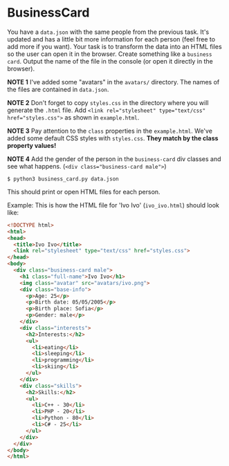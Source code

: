 BusinessCard
========

You have a `data.json` with the same people from the previous task. It's updated and has a little bit more information for each person (feel free to add more if you want). Your task is to transform the data into an HTML files so the user can open it in the browser. Create something like a `business card`. Output the name of the file in the console (or open it directly in the browser).

**NOTE 1** I've added some "avatars" in the `avatars/` directory. The names of the files are contained in `data.json`.

**NOTE 2** Don't forget to copy `styles.css` in the directory where you will generate the `.html` file. Add `<link rel="stylesheet" type="text/css" href="styles.css">` as shown in `example.html`.

**NOTE 3** Pay attention to the `class` properties in the `example.html`. We've added some default CSS styles with `styles.css`. **They match by the class property values!**

**NOTE 4** Add the gender of the person in the `business-card` div classes and see what happens. (`<div class="business-card male">`)

```
$ python3 business_card.py data.json
```

This should print or open HTML files for each person.

Example:
This is how the HTML file for 'Ivo Ivo' (`ivo_ivo.html`) should look like:

```html
<!DOCTYPE html>
<html>
<head>
  <title>Ivo Ivo</title>
  <link rel="stylesheet" type="text/css" href="styles.css">
</head>
<body>
  <div class="business-card male">
    <h1 class="full-name">Ivo Ivo</h1>
    <img class="avatar" src="avatars/ivo.png">
    <div class="base-info">
      <p>Age: 25</p>
      <p>Birth date: 05/05/2005</p>
      <p>Birth place: Sofia</p>
      <p>Gender: male</p>
    </div>
    <div class="interests">
      <h2>Interests:</h2>
      <ul>
        <li>eating</li>
        <li>sleeping</li>
        <li>programming</li>
        <li>skiing</li>
      </ul>
    </div>
    <div class="skills">
      <h2>Skills:</h2>
      <ul>
        <li>C++ - 30</li>
        <li>PHP - 20</li>
        <li>Python - 80</li>
        <li>C# - 25</li>
      </ul>
    </div>
  </div>  
</body>
</html>
```